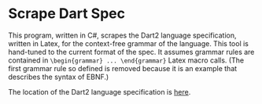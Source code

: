# Scrape Dart Spec

This program, written in C#, scrapes the Dart2 language specification,
written in Latex, for the context-free grammar of the language.
This tool is hand-tuned to the current format
of the 
spec. It assumes grammar rules are contained in `\begin{grammar} ... \end{grammar}`
Latex macro calls. (The first grammar rule so defined is removed because
it is an example that describes the syntax of EBNF.)

The location of the Dart2 language specification is [here](https://github.com/dart-lang/language/blob/master/specification/dartLangSpec.tex).

